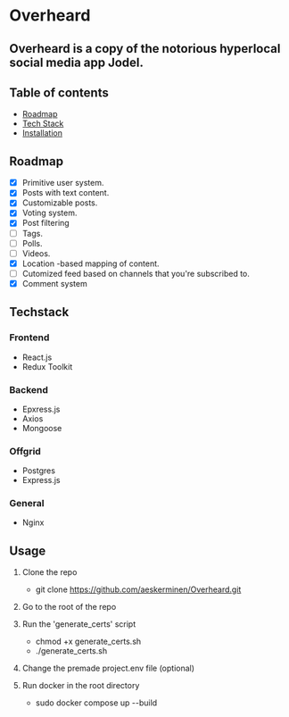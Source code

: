 # Overheard

## Overheard is a copy of the notorious hyperlocal social media app Jodel.

## Table of contents

- [Roadmap](#roadmap)
- [Tech Stack](#techstack)
- [Installation](#installation)

## Roadmap

- [x] Primitive user system.
- [x] Posts with text content.
- [x] Customizable posts.
- [x] Voting system.
- [x] Post filtering
- [ ] Tags.
- [ ] Polls.
- [ ] Videos.
- [x] Location -based mapping of content.
- [ ] Cutomized feed based on channels that you're subscribed to.
- [x] Comment system

## Techstack

### Frontend

- React.js
- Redux Toolkit

### Backend

- Epxress.js
- Axios
- Mongoose

### Offgrid

- Postgres
- Express.js

### General

- Nginx

## Usage

1. Clone the repo

    - git clone https://github.com/aeskerminen/Overheard.git

2. Go to the root of the repo

3. Run the 'generate_certs' script

    - chmod +x generate_certs.sh
    - ./generate_certs.sh

4. Change the premade project.env file (optional)

5. Run docker in the root directory

    - sudo docker compose up --build
